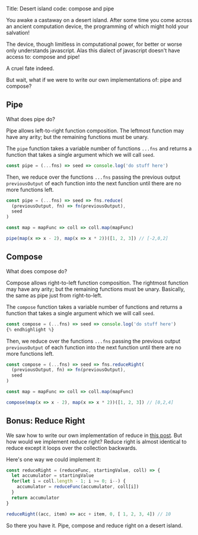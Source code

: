 Title: Desert island code: compose and pipe

You awake a castaway on a desert island. After some time you come
across an ancient computation device, the programming of which might hold your
salvation!

The device, though limitless in computational power, for better or worse only
understands javascript. Alas this dialect of javascript doesn't have access to:
compose and pipe!

<!--more-->

A cruel fate indeed.

But wait, what if we were to write our own implementations of: pipe and compose?

## Pipe

What does pipe do?

Pipe allows left-to-right function composition. The leftmost function may have
any arity; but the remaining functions must be unary.

The `pipe` function takes a variable number of functions `...fns` and returns
a function that takes a single argument which we will call `seed`.

```javascript
const pipe = (...fns) => seed => console.log('do stuff here')
```

Then, we reduce over the functions `...fns` passing the previous output
`previousOutput` of each function into the next function until there are no
more functions left.

```javascript
const pipe = (...fns) => seed => fns.reduce(
  (previousOutput, fn) => fn(previousOutput),
  seed
)

const map = mapFunc => coll => coll.map(mapFunc)

pipe(map(x => x - 2), map(x => x * 2))([1, 2, 3]) // [-2,0,2]
```

## Compose

What does compose do?

Compose allows right-to-left function composition. The rightmost function may have
any arity; but the remaining functions must be unary. Basically, the same as pipe
just from right-to-left.

The `compose` function takes a variable number of functions and returns
a function that takes a single argument which we will call `seed`.

```javascript
const compose = (...fns) => seed => console.log('do stuff here')
{% endhighlight %}
```

Then, we reduce over the functions `...fns` passing the previous output
`previousOutput` of each function into the next function until there are no
more functions left.

```javascript
const compose = (...fns) => seed => fns.reduceRight(
  (previousOutput, fn) => fn(previousOutput),
  seed
)

const map = mapFunc => coll => coll.map(mapFunc)

compose(map(x => x - 2), map(x => x * 2))([1, 2, 3]) // [0,2,4]
```


## Bonus: Reduce Right

We saw how to write our own implementation of reduce in [this post](https://andersmurphy.com/2017/12/28/desert-island-code-reduce-map-and-filter).
But how would we implement reduce right? Reduce right is almost identical
to reduce except it loops over the collection backwards.

Here's one way we could implement it:

```javascript
const reduceRight = (reduceFunc, startingValue, coll) => {
  let accumulator = startingValue
  for(let i = coll.length - 1; i >= 0; i--) {
    accumulator = reduceFunc(accumulator, coll[i])
  }
  return accumulator
}

reduceRight((acc, item) => acc + item, 0, [ 1, 2, 3, 4]) // 10
```

So there you have it. Pipe, compose and reduce right on a desert island.
